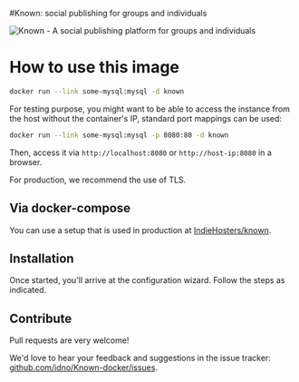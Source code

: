 #Known: social publishing for groups and individuals

![Known - A social publishing platform for groups and individuals](https://withknown.com/img/home/screens.png)

# How to use this image

```bash
docker run --link some-mysql:mysql -d known
```

For testing purpose, you might want to be able to access the instance from the host without the container's IP, standard port mappings can be used:

```bash
docker run --link some-mysql:mysql -p 8080:80 -d known
```

Then, access it via `http://localhost:8080` or `http://host-ip:8080` in a browser.

For production, we recommend the use of TLS.

## Via docker-compose

You can use a setup that is used in production at [IndieHosters/known](https://github.com/indiehosters/known).

## Installation

Once started, you'll arrive at the configuration wizard.
Follow the steps as indicated.

## Contribute

Pull requests are very welcome!

We'd love to hear your feedback and suggestions in the issue tracker: [github.com/idno/Known-docker/issues](https://github.com/idno/Known-docker/issues).
